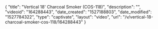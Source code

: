 {
    "title": "Vertical 18' Charcoal Smoker (COS-118)",
    "description": "",
    "videoid": "164288443",
    "date_created": "1527188803",
    "date_modified": "1527784322",
    "type": "captivate",
    "layout": "video",
    "url": "\/v\/vertical-18-charcoal-smoker-cos-118\/164288443"
}